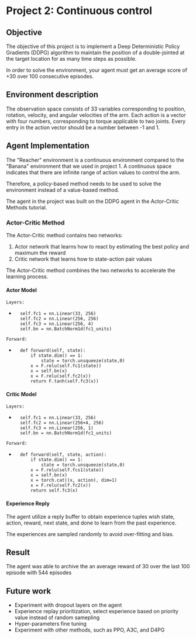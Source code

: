 # Project 2: Continuous control

## Objective
The objective of this project is to implement a Deep Deterministic Policy Gradients (DDPG) algorithm to maintain the position of a double-jointed at the target location for as many time steps as possible.

In order to solve the environment, your agent must get an average score of +30 over 100 consecutive episodes.

## Environment description 
The observation space consists of 33 variables corresponding to position, rotation, velocity, and angular velocities of the arm. Each action is a vector with four numbers, corresponding to torque applicable to two joints. Every entry in the action vector should be a number between -1 and 1.

## Agent Implementation

The "Reacher" environment is a continuous environment compared to the "Banana" environment that we used in project 1. A continuous space indicates that there are infinite range of action values to control the arm.

Therefore, a policy-based method needs to be used to solve the environment instead of a value-based method.

The agent in the project was built on the DDPG agent in the Actor-Critic Methods tutorial.

### Actor-Critic Method

The Actor-Critic method contains two networks:

1. Actor network that learns how to react by estimating the best policy and maximum the reward
2. Critic network that learns how to state-action pair values

The Actor-Critic method combines the two networks to accelerate the learning process.

#### Actor Model

`Layers:`
-       self.fc1 = nn.Linear(33, 256)
        self.fc2 = nn.Linear(256, 256)
        self.fc3 = nn.Linear(256, 4)
        self.bn = nn.BatchNorm1d(fc1_units)
`Forward:`
-       def forward(self, state):
            if state.dim() == 1:
                state = torch.unsqueeze(state,0)
            x = F.relu(self.fc1(state))
            x = self.bn(x)
            x = F.relu(self.fc2(x))
            return F.tanh(self.fc3(x))


#### Critic Model
`Layers:`
-       self.fc1 = nn.Linear(33, 256)
        self.fc2 = nn.Linear(256+4, 256)
        self.fc3 = nn.Linear(256, 1)
        self.bn = nn.BatchNorm1d(fc1_units)
`Forward:`
-       def forward(self, state, action):
            if state.dim() == 1:
                state = torch.unsqueeze(state,0)
            x = F.relu(self.fcs1(state))
            x = self.bn(x)
            x = torch.cat((x, action), dim=1)
            x = F.relu(self.fc2(x))
            return self.fc3(x)


#### Experience Reply

The agent utilize a reply buffer to obtain experience tuples wish state, action, reward, next state, and done to learn from the past experience.

The experiences are sampled randomly to avoid over-fitting and bias.

## Result

The agent was able to archive the an average reward of 30 over the last 100 episode with 544 episodes

## Future work
- Experiment with dropout layers on the agent
- Experience replay prioritization, select experience based on priority value instead of random samepling
- Hyper-parameters fine tuning
- Experiment with other methods, such as PPO, A3C, and D4PG



